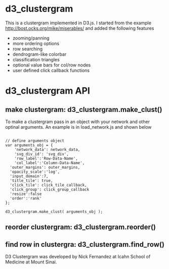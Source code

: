 # d3_clustergram 

This is a clustergram implemented in D3.js. I started from the example http://bost.ocks.org/mike/miserables/ and added the following features 
	
- zooming/panning
- more ordering options 
- row searching
- dendrogram-like colorbar
- classification triangles
- optional value bars for col/row nodes 
- user defined click callback functions

# d3_clustergram API

## make clustergram: d3_clustergram.make_clust()

To make a clustergram pass in an object with your network and other optinal arguments. An example is in load_network.js and shown below 

```

// define arguments object 
var arguments_obj = {
	'network_data': network_data,
	'svg_div_id': 'svg_div',
	'row_label':'Row-Data-Name',
	'col_label':'Column-Data-Name',
  'outer_margins': outer_margins,
  'opacity_scale':'log',
  'input_domain':7,
  'title_tile': true,
  'click_tile': click_tile_callback,
  'click_group': click_group_callback
  'resize':false
  'order':'rank'
};

d3_clustergram.make_clust( arguments_obj );

```

## reorder clustergram: d3_clustergram.reorder()

## find row in clustergra: d3_clustergram.find_row()


D3 Clustergram was developed by Nick Fernandez at Icahn School of Medicine at Mount Sinai. 